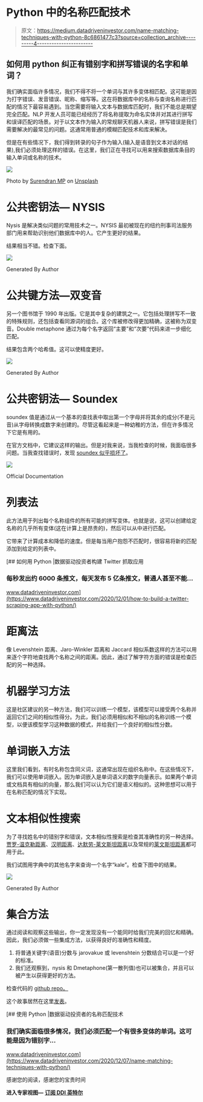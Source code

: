 # Python 中的名称匹配技术

> 原文：<https://medium.datadriveninvestor.com/name-matching-techniques-with-python-8c6861477c3?source=collection_archive---------4----------------------->

## 如何用 python 纠正有错别字和拼写错误的名字和单词？

我们确实面临许多情况，我们不得不将一个单词与其许多变体相匹配。这可能是因为打字错误、发音错误、昵称、缩写等。这在将数据库中的名称与查询名称进行匹配的情况下最容易遇到。当您需要将输入文本与数据库匹配时，我们不能总是期望完全匹配。NLP 开发人员可能已经经历了将名称提取为命名实体并对其进行拼写和误译匹配的场景。对于以文本作为输入的常规聊天机器人来说，拼写错误是我们需要解决的最常见的问题。这通常用普通的模糊匹配技术和库来解决。

但是在有些情况下，我们得到转录的句子作为输入(输入是语音到文本对话的结果),我们必须处理这样的错误。在这里，我们正在寻找可以用来搜索数据库条目的输入单词或名称的技术。

![](img/3a8df8fa17680fcfc6dbf186eb3522ea.png)

Photo by [Surendran MP](https://unsplash.com/@sure_mp?utm_source=unsplash&utm_medium=referral&utm_content=creditCopyText) on [Unsplash](https://unsplash.com/s/photos/alphabets?utm_source=unsplash&utm_medium=referral&utm_content=creditCopyText)

# 公共密钥法— NYSIS

Nysis 是解决类似问题的常用技术之一。NYSIS 最初被现在的纽约刑事司法服务部门用来帮助识别他们数据库中的人。它产生更好的结果。

结果相当不错。检查下面。

![](img/687210984785583196f23e9afefd389c.png)

Generated By Author

# 公共键方法—双变音

另一个图书馆于 1990 年出版。它是其中复杂的建筑之一。它包括处理拼写不一致的特殊规则，还包括查看同源词的组合。这个库被修改得更加精确，这被称为双变音。Double metaphone 通过为每个名字返回“主要”和“次要”代码来进一步细化匹配。

结果包含两个哈希值。这可以使精度更好。

![](img/60cedff476c29bb9e7ac55bf32cd7ba2.png)

Generated By Author

# 公共密钥法— Soundex

soundex 值是通过从一个基本的查找表中取出第一个字母并将其余的成分(不是元音)从字母转换成数字来创建的。尽管这看起来是一种幼稚的方法，但在许多情况下它是有用的。

在官方文档中，它建议这样的输出。但是对我来说，当我检查的时候，我面临很多问题。当我查找错误时，发现 [soundex 似乎损坏了](https://github.com/yougov/fuzzy/issues/14)。

![](img/364eb64768e2d77b633c5d6fa43b650f.png)

Official Documentation

# 列表法

此方法用于列出每个名称组件的所有可能的拼写变体。也就是说，这可以创建给定名称的几乎所有变体(这在计算上是昂贵的)，然后可以从中进行匹配。

它带来了计算成本和降低的速度。但是每当用户抱怨不匹配时，很容易将新的匹配添加到给定的列表中。

[](https://www.datadriveninvestor.com/2020/12/01/how-to-build-a-twitter-scraping-app-with-python/) [## 如何用 Python |数据驱动投资者构建 Twitter 抓取应用

### 每秒发出约 6000 条推文，每天发布 5 亿条推文，普通人甚至不能…

www.datadriveninvestor.com](https://www.datadriveninvestor.com/2020/12/01/how-to-build-a-twitter-scraping-app-with-python/) 

# 距离法

像 Levenshtein 距离、Jaro-Winkler 距离和 Jaccard 相似系数这样的方法可以用来逐个字符地查找两个名称之间的距离。因此，通过了解字符方面的错误是检查匹配的另一种选择。

# 机器学习方法

这是社区建议的另一种方法，我们可以训练一个模型，该模型可以接受两个名称并返回它们之间的相似性得分。为此，我们必须用相似和不相似的名称训练一个模型，以便该模型学习这种数据的模式，并给我们一个良好的相似性分数。

# 单词嵌入方法

这里我们看到，有时名称包含同义词，这通常出现在组织名称中。在这些情况下，我们可以使用单词嵌入。因为单词嵌入是单词语义的数字向量表示。如果两个单词或文档具有相似的向量，那么我们可以认为它们是语义相似的。这种思想可以用于在名称匹配的情况下实现。

# 文本相似性搜索

为了寻找姓名中的错别字和错误，文本相似性搜索是检查其准确性的另一种选择。[贾罗-温克勒距离](https://en.wikipedia.org/wiki/Jaro%E2%80%93Winkler_distance)、[汉明距离](https://en.wikipedia.org/wiki/Hamming_distance)、[达默劳-莱文斯坦距离](https://en.wikipedia.org/wiki/Damerau%E2%80%93Levenshtein_distance)以及常规的[莱文斯坦距离](https://en.wikipedia.org/wiki/Levenshtein_distance)都可用于此。

我们试图用字典中的其他名字来查询一个名字“kale”。检查下图中的结果。

![](img/72f46da45fa6601e74f8f6b820784b43.png)

Generated By Author

# 集合方法

通过阅读和观察这些输出，你一定发现没有一个能同时给我们完美的回忆和精确。因此，我们必须做一些集成方法，以获得良好的准确性和精度。

1.  将普通关键字(语音)分数与 jarovakue 或 levenshtein 分数结合可以是一个好的标准。
2.  我们还观察到，nysis 和 Dmetaphone(第一散列值)也可以被集合，并且可以被产生以获得更好的方法。

检查代码的 [github repo。](https://github.com/raoofnaushad/name_matching_nlp)

这个故事居然在这里[发表](https://www.datadriveninvestor.com/2020/12/07/name-matching-techniques-with-python/)。

[](https://www.datadriveninvestor.com/2020/12/07/name-matching-techniques-with-python/) [## 使用 Python |数据驱动投资者的名称匹配技术

### 我们确实面临很多情况，我们必须匹配一个有很多变体的单词。这可能是因为错别字…

www.datadriveninvestor.com](https://www.datadriveninvestor.com/2020/12/07/name-matching-techniques-with-python/) 

感谢您的阅读，感谢您的宝贵时间

**进入专家视图—** [**订阅 DDI 英特尔**](https://datadriveninvestor.com/ddi-intel)